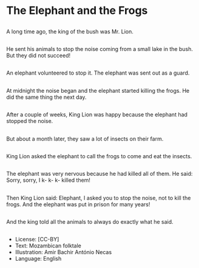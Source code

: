 # The Elephant and the Frogs

##
A long time ago, the
king of the bush was Mr.
Lion.

##
He sent his animals to
stop the noise coming
from a small lake in the
bush. But they did not
succeed!

##
An elephant
volunteered to stop it.
The elephant was sent
out as a guard.

##
At midnight the noise
began and the elephant
started killing the frogs.
He did the same thing
the next day.

##
After a couple of weeks,
King Lion was happy
because the elephant
had stopped the noise.

##
But about a month
later, they saw a lot of
insects on their farm.

##
King Lion asked the
elephant to call the
frogs to come and eat
the insects.

##
The elephant was very
nervous because he
had killed all of them.
He said: Sorry, sorry, I
k- k- k- killed them!

##
Then King Lion said:
Elephant, I asked you to
stop the noise, not to
kill the frogs. And the
elephant was put in
prison for many years!

##
And the king told all the
animals to always do
exactly what he said.

##
* License: [CC-BY]
* Text: Mozambican folktale
* Illustration: Amir Bachir António Necas
* Language: English

